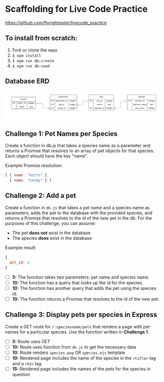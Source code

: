 # Scaffolding for Live Code Practice

https://github.com/flyrightsister/livecode_practice

## To install from scratch:

1. Fork or clone the repo
2. `$ npm install`
3. `$ npm run db:create`
4. `$ npm run db:seed`

## Database ERD

![Database ERD](https://github.com/LearnersGuild/foundations-livecode-practice/blob/master/pets/pets%20ERD.png)

## Challenge 1: Pet Names per Species

Create a function in db.js that
takes a species name as a parameter
and returns a Promise that resolves
to an array of pet objects for that
species. Each object should have the
key "name".

Example Promise resolution:

```javascript
[ { name: "Astro" },
  { name: "Sandy" } ]
```

## Challenge 2: Add a pet

Create a function in `db.js` that takes a pet name and a species name as parameters, adds the pet to the database with the provided species, and returns a Promise that resolves to the id of the new pet in the db. For the purposes of this challenge, you can assume: 

  - The pet __does not__ exist in the database
  - The species __does__ exist in the database

Example result: 

```javascript
{
  pet_id: 4
}
```

- [ ] __5:__ The function takes two parameters: pet name and species name.
- [ ] __10:__ The function has a query that looks up the id for the species.
- [ ] __10:__ The function has another query that adds the pet using the species id.
- [ ] __10:__ The function returns a Promise that resolves to the id of the new pet.

## Challenge 3: Display pets per species in Express

Create a GET route for `/:speciesname/pets` that renders a page with pet names for a particular species. Use the function written in __Challenge 1__.

- [ ] __5:__ Route uses GET
- [ ] __10:__ Route uses function from `db.js` to get the necessary data
- [ ] __10:__ Route renders `species.pug` OR `species.ejs` template
- [ ] __10:__ Rendered page includes the name of the species in the `<title>` tag and a `<h1>` tag
- [ ] __15:__ Rendered page includes the names of the pets for the species in question